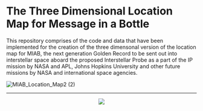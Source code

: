 # The Three Dimensional Location Map for Message in a Bottle
This repository comprises of the code and data that have been implemented for the creation of the three dimensonal version of the location map for MIAB, the next generation Golden Record to be sent out into interstellar space aboard the proposed Interstellar Probe as a part of the IP mission by NASA and APL, Johns Hopkins University and other future missions by NASA and international space agencies. 

![MIAB_Location_Map2 (2)](https://user-images.githubusercontent.com/72024767/227727692-d02e11c9-f1ab-4bc5-9dd6-e7e16d526d0b.png)

-------------------------------------------------------------------------------------------------------------------------------------
<p align="center">
  <img src="https://planetaryprotection.jpl.nasa.gov/resources/img/layout/logo_nasa_trio_black@2x.png">
</p>  



